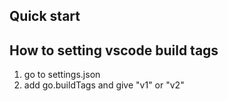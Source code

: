 ## Quick start

## How to setting vscode build tags

1. go to settings.json
2. add go.buildTags and give "v1" or "v2"